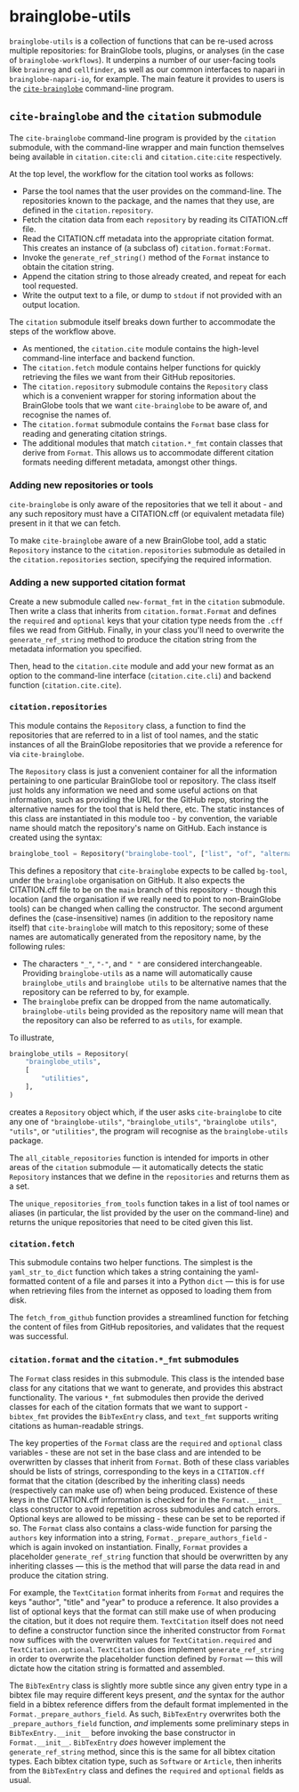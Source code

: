 # brainglobe-utils

`brainglobe-utils` is a collection of functions that can be re-used across multiple repositories: for BrainGlobe tools, plugins, or analyses (in the case of `brainglobe-workflows`).
It underpins a number of our user-facing tools like `brainreg` and `cellfinder`, as well as our common interfaces to napari in `brainglobe-napari-io`, for example.
The main feature it provides to users is the [`cite-brainglobe`](#cite-brainglobe-and-the-citation-submodule) command-line program.

## `cite-brainglobe` and the `citation` submodule

The `cite-brainglobe` command-line program is provided by the `citation` submodule, with the command-line wrapper and main function themselves being available in `citation.cite:cli` and `citation.cite:cite` respectively.

At the top level, the workflow for the citation tool works as follows:

- Parse the tool names that the user provides on the command-line. The repositories known to the package, and the names that they use, are defined in the `citation.repository`.
- Fetch the citation data from each `repository` by reading its CITATION.cff file.
- Read the CITATION.cff metadata into the appropriate citation format. This creates an instance of (a subclass of) `citation.format:Format`.
- Invoke the `generate_ref_string()` method of the `Format` instance to obtain the citation string.
- Append the citation string to those already created, and repeat for each tool requested.
- Write the output text to a file, or dump to `stdout` if not provided with an output location.

The `citation` submodule itself breaks down further to accommodate the steps of the workflow above.

- As mentioned, the `citation.cite` module contains the high-level command-line interface and backend function.
- The `citation.fetch` module contains helper functions for quickly retrieving the files we want from their GitHub repositories.
- The `citation.repository` submodule contains the `Repository` class which is a convenient wrapper for storing information about the BrainGlobe tools that we want `cite-brainglobe` to be aware of, and recognise the names of.
- The `citation.format` submodule contains the `Format` base class for reading and generating citation strings.
- The additional modules that match `citation.*_fmt` contain classes that derive from `Format`. This allows us to accommodate different citation formats needing different metadata, amongst other things.

### Adding new repositories or tools

`cite-brainglobe` is only aware of the repositories that we tell it about - and any such repository must have a CITATION.cff (or equivalent metadata file) present in it that we can fetch.

To make `cite-brainglobe` aware of a new BrainGlobe tool, add a static `Repository` instance to the `citation.repositories` submodule as detailed in the `citation.repositories` section, specifying the required information.

### Adding a new supported citation format

Create a new submodule called `new-format_fmt` in the `citation` submodule.
Then write a class that inherits from `citation.format.Format` and defines the `required` and `optional` keys that your citation type needs from the `.cff` files we read from GitHub.
Finally, in your class you'll need to overwrite the `generate_ref_string` method to produce the citation string from the metadata information you specified.

Then, head to the `citation.cite` module and add your new format as an option to the command-line interface (`citation.cite.cli`) and backend function (`citation.cite.cite`).

### `citation.repositories`

This module contains the `Repository` class, a function to find the repositories that are referred to in a list of tool names, and the static instances of all the BrainGlobe repositories that we provide a reference for via `cite-brainglobe`.

The `Repository` class is just a convenient container for all the information pertaining to one particular BrainGlobe tool or repository.
The class itself just holds any information we need and some useful actions on that information, such as providing the URL for the GitHub repo, storing the alternative names for the tool that is held there, etc.
The static instances of this class are instantiated in this module too - by convention, the variable name should match the repository's name on GitHub.
Each instance is created using the syntax:

```python
brainglobe_tool = Repository("brainglobe-tool", ["list", "of", "alternative", "or", "informal", "names"])
```

This defines a repository that `cite-brainglobe` expects to be called `bg-tool`, under the `brainglobe` organisation on GitHub.
It also expects the CITATION.cff file to be on the `main` branch of this repository - though this location (and the organisation if we really need to point to non-BrainGlobe tools) can be changed when calling the constructor.
The second argument defines the (case-insensitive) names (in addition to the repository name itself) that `cite-brainglobe` will match to this repository; some of these names are automatically generated from the repository name, by the following rules:

- The characters `"_"`, `"-"`, and `" "` are considered interchangeable. Providing `brainglobe-utils` as a name will automatically cause `brainglobe_utils` and `brainglobe utils` to be alternative names that the repository can be referred to by, for example.
- The `brainglobe` prefix can be dropped from the name automatically. `brainglobe-utils` being provided as the repository name will mean that the repository can also be referred to as `utils`, for example.

To illustrate,

```python
brainglobe_utils = Repository(
    "brainglobe_utils",
    [
        "utilities",
    ],
)
```

creates a `Repository` object which, if the user asks `cite-brainglobe` to cite any one of `"brainglobe-utils"`, `"brainglobe_utils"`, `"brainglobe utils"`, `"utils"`, or `"utilities"`, the program will recognise as the `brainglobe-utils` package.

The `all_citable_repositories` function is intended for imports in other areas of the `citation` submodule — it automatically detects the static `Repository` instances that we define in the `repositories` and returns them as a set.

The `unique_repositories_from_tools` function takes in a list of tool names or aliases (in particular, the list provided by the user on the command-line) and returns the unique repositories that need to be cited given this list.

### `citation.fetch`

This submodule contains two helper functions.
The simplest is the `yaml_str_to_dict` function which takes a string containing the yaml-formatted content of a file and parses it into a Python `dict` — this is for use when retrieving files from the internet as opposed to loading them from disk.

The `fetch_from_github` function provides a streamlined function for fetching the content of files from GitHub repositories, and validates that the request was successful.

### `citation.format` and the `citation.*_fmt` submodules

The `Format` class resides in this submodule.
This class is the intended base class for any citations that we want to generate, and provides this abstract functionality.
The various `*_fmt` submodules then provide the derived classes for each of the citation formats that we want to support - `bibtex_fmt` provides the `BibTexEntry` class, and `text_fmt` supports writing citations as human-readable strings.

The key properties of the `Format` class are the `required` and `optional` class variables - these are not set in the base class and are intended to be overwritten by classes that inherit from `Format`.
Both of these class variables should be lists of strings, corresponding to the keys in a `CITATION.cff` format that the citation (described by the inheriting class) needs (respectively can make use of) when being produced.
Existence of these keys in the CITATION.cff information is checked for in the `Format.__init__` class constructor to avoid repetition across submodules and catch errors.
Optional keys are allowed to be missing - these can be set to be reported if so.
The `Format` class also contains a class-wide function for parsing the `authors` key information into a string, `Format._prepare_authors_field` - which is again invoked on instantiation.
Finally, `Format` provides a placeholder `generate_ref_string` function that should be overwritten by any inheriting classes — this is the method that will parse the data read in and produce the citation string.

For example, the `TextCitation` format inherits from `Format` and requires the keys "author", "title" and "year" to produce a reference.
It also provides a list of optional keys that the format can still make use of when producing the citation, but it does not require them.
`TextCitation` itself does not need to define a constructor function since the inherited constructor from `Format` now suffices with the overwritten values for `TextCitation.required` and `TextCitation.optional`.
`TextCitation` does implement `generate_ref_string` in order to overwrite the placeholder function defined by `Format` — this will dictate how the citation string is formatted and assembled.

The `BibTexEntry` class is slightly more subtle since any given entry type in a bibtex file may require different keys present, _and_ the syntax for the author field in a bibtex reference differs from the default format implemented in the `Format._prepare_authors_field`.
As such, `BibTexEntry` overwrites both the `_prepare_authors_field` function, _and_ implements some preliminary steps in `BibTexEntry.__init__` before invoking the base constructor in `Format.__init__`.
`BibTexEntry` _does_ however implement the `generate_ref_string` method, since this is the same for all bibtex citation types.
Each bibtex citation type, such as `Software` or `Article`, then inherits from the `BibTexEntry` class and defines the `required` and `optional` fields as usual.
